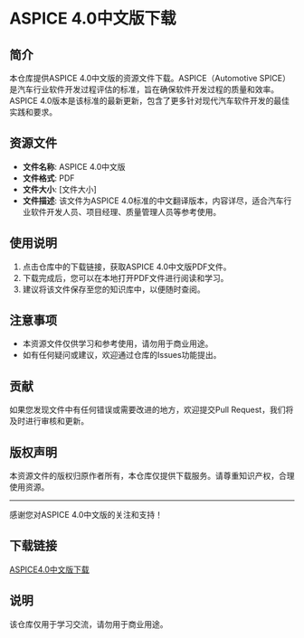 # ASPICE 4.0中文版下载

## 简介
本仓库提供ASPICE 4.0中文版的资源文件下载。ASPICE（Automotive SPICE）是汽车行业软件开发过程评估的标准，旨在确保软件开发过程的质量和效率。ASPICE 4.0版本是该标准的最新更新，包含了更多针对现代汽车软件开发的最佳实践和要求。

## 资源文件
- **文件名称**: ASPICE 4.0中文版
- **文件格式**: PDF
- **文件大小**: [文件大小]
- **文件描述**: 该文件为ASPICE 4.0标准的中文翻译版本，内容详尽，适合汽车行业软件开发人员、项目经理、质量管理人员等参考使用。

## 使用说明
1. 点击仓库中的下载链接，获取ASPICE 4.0中文版PDF文件。
2. 下载完成后，您可以在本地打开PDF文件进行阅读和学习。
3. 建议将该文件保存至您的知识库中，以便随时查阅。

## 注意事项
- 本资源文件仅供学习和参考使用，请勿用于商业用途。
- 如有任何疑问或建议，欢迎通过仓库的Issues功能提出。

## 贡献
如果您发现文件中有任何错误或需要改进的地方，欢迎提交Pull Request，我们将及时进行审核和更新。

## 版权声明
本资源文件的版权归原作者所有，本仓库仅提供下载服务。请尊重知识产权，合理使用资源。

---

感谢您对ASPICE 4.0中文版的关注和支持！

## 下载链接
[ASPICE4.0中文版下载](https://pan.quark.cn/s/f88527c63944)

## 说明

该仓库仅用于学习交流，请勿用于商业用途。
